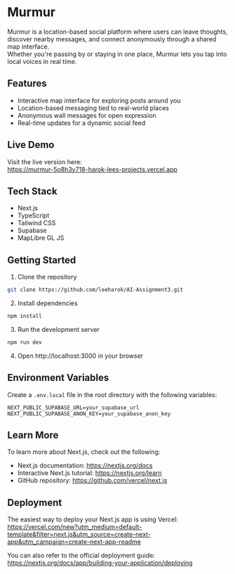 # Murmur

Murmur is a location-based social platform where users can leave thoughts, discover nearby messages, and connect anonymously through a shared map interface.  
Whether you're passing by or staying in one place, Murmur lets you tap into local voices in real time.

## Features

- Interactive map interface for exploring posts around you  
- Location-based messaging tied to real-world places  
- Anonymous wall messages for open expression  
- Real-time updates for a dynamic social feed  

## Live Demo

Visit the live version here:  
https://murmur-5o8h3y718-harok-lees-projects.vercel.app

## Tech Stack

- Next.js  
- TypeScript  
- Tailwind CSS  
- Supabase  
- MapLibre GL JS  

## Getting Started

1. Clone the repository
```bash
git clone https://github.com/leeharok/AI-Assignment3.git
```

2. Install dependencies
```bash
npm install
```

3. Run the development server
```bash
npm run dev
```

4. Open http://localhost:3000 in your browser

## Environment Variables

Create a `.env.local` file in the root directory with the following variables:

```env
NEXT_PUBLIC_SUPABASE_URL=your_supabase_url  
NEXT_PUBLIC_SUPABASE_ANON_KEY=your_supabase_anon_key
```

## Learn More

To learn more about Next.js, check out the following:

- Next.js documentation: https://nextjs.org/docs  
- Interactive Next.js tutorial: https://nextjs.org/learn  
- GitHub repository: https://github.com/vercel/next.js  

## Deployment

The easiest way to deploy your Next.js app is using Vercel:  
https://vercel.com/new?utm_medium=default-template&filter=next.js&utm_source=create-next-app&utm_campaign=create-next-app-readme  

You can also refer to the official deployment guide:  
https://nextjs.org/docs/app/building-your-application/deploying
